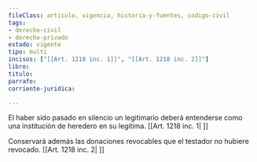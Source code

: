 ```yaml
---
fileClass: articulo, vigencia, historia-y-fuentes, codigo-civil
tags:
- derecho-civil
- derecho-privado
estado: vigente
tipo: multi
incisos: ["[[Art. 1218 inc. 1]]", "[[Art. 1218 inc. 2]]"]
libro:
titulo:
parrafo:
corriente-juridica:

---
```

El haber sido pasado en silencio un legitimario deberá entenderse como una institución de heredero en su legítima. [[Art. 1218 inc. 1| ]]

Conservará además las donaciones revocables que el testador no hubiere revocado. [[Art. 1218 inc. 2| ]]